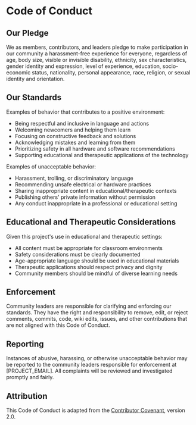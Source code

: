 # Code of Conduct

## Our Pledge

We as members, contributors, and leaders pledge to make participation in our community a harassment-free experience for everyone, regardless of age, body size, visible or invisible disability, ethnicity, sex characteristics, gender identity and expression, level of experience, education, socio-economic status, nationality, personal appearance, race, religion, or sexual identity and orientation.

## Our Standards

Examples of behavior that contributes to a positive environment:

* Being respectful and inclusive in language and actions
* Welcoming newcomers and helping them learn
* Focusing on constructive feedback and solutions
* Acknowledging mistakes and learning from them
* Prioritizing safety in all hardware and software recommendations
* Supporting educational and therapeutic applications of the technology

Examples of unacceptable behavior:

* Harassment, trolling, or discriminatory language
* Recommending unsafe electrical or hardware practices
* Sharing inappropriate content in educational/therapeutic contexts
* Publishing others' private information without permission
* Any conduct inappropriate in a professional or educational setting

## Educational and Therapeutic Considerations

Given this project's use in educational and therapeutic settings:

* All content must be appropriate for classroom environments
* Safety considerations must be clearly documented
* Age-appropriate language should be used in educational materials
* Therapeutic applications should respect privacy and dignity
* Community members should be mindful of diverse learning needs

## Enforcement

Community leaders are responsible for clarifying and enforcing our standards. They have the right and responsibility to remove, edit, or reject comments, commits, code, wiki edits, issues, and other contributions that are not aligned with this Code of Conduct.

## Reporting

Instances of abusive, harassing, or otherwise unacceptable behavior may be reported to the community leaders responsible for enforcement at [PROJECT_EMAIL]. All complaints will be reviewed and investigated promptly and fairly.

## Attribution

This Code of Conduct is adapted from the [Contributor Covenant](https://www.contributor-covenant.org/), version 2.0.

